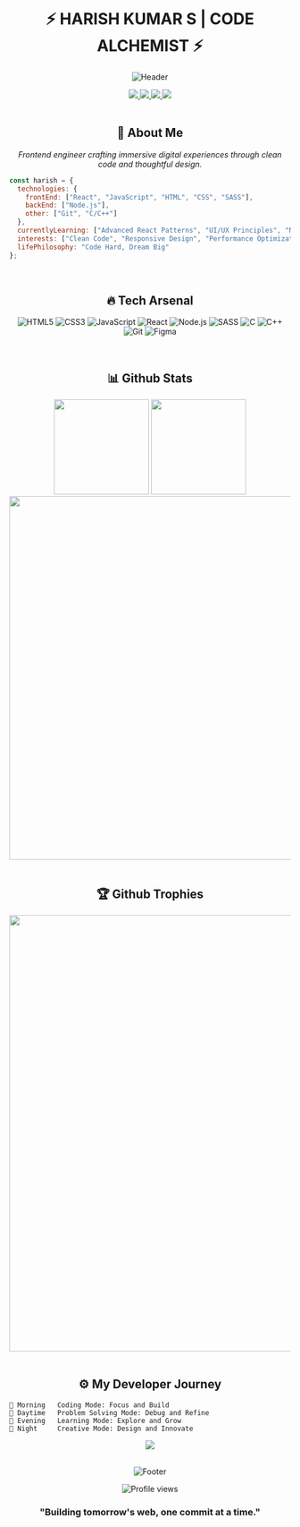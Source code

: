 # <div align="center">⚡ HARISH KUMAR S | CODE ALCHEMIST ⚡</div>

<div align="center">
  
  ![Header](https://capsule-render.vercel.app/api?type=waving&color=gradient&customColorList=12&height=300&section=header&text=Digital%20Craftsman&fontSize=90&animation=fadeIn&fontAlignY=38&desc=Building%20digital%20experiences%20that%20matter&descAlignY=60&descAlign=50)

</div>

<div align="center">
  <a href="https://harishdev.vercel.app">
    <img src="https://img.shields.io/badge/Portfolio-100000?style=for-the-badge&logo=vercel&logoColor=white" />
  </a>
  <a href="mailto:harishsugumar33@gmail.com">
    <img src="https://img.shields.io/badge/Email-D14836?style=for-the-badge&logo=gmail&logoColor=white" />
  </a>
  <a href="https://linkedin.com/in/harishkumars33">
    <img src="https://img.shields.io/badge/LinkedIn-0077B5?style=for-the-badge&logo=linkedin&logoColor=white" />
  </a>
  <a href="https://www.leetcode.com/harish_33">
    <img src="https://img.shields.io/badge/LeetCode-FFA116?style=for-the-badge&logo=leetcode&logoColor=white" />
  </a>
</div>

<br>

## <div align="center">💫 About Me</div>

<p align="center">
  <em>Frontend engineer crafting immersive digital experiences through clean code and thoughtful design.</em>
</p>

```js
const harish = {
  technologies: {
    frontEnd: ["React", "JavaScript", "HTML", "CSS", "SASS"],
    backEnd: ["Node.js"],
    other: ["Git", "C/C++"]
  },
  currentlyLearning: ["Advanced React Patterns", "UI/UX Principles", "Node.js Ecosystem"],
  interests: ["Clean Code", "Responsive Design", "Performance Optimization"],
  lifePhilosophy: "Code Hard, Dream Big"
};
```

<br>

## <div align="center">🔥 Tech Arsenal</div>

<div align="center">

  ![HTML5](https://img.shields.io/badge/HTML5-E34F26?style=for-the-badge&logo=html5&logoColor=white)
  ![CSS3](https://img.shields.io/badge/CSS3-1572B6?style=for-the-badge&logo=css3&logoColor=white)
  ![JavaScript](https://img.shields.io/badge/JavaScript-F7DF1E?style=for-the-badge&logo=javascript&logoColor=black)
  ![React](https://img.shields.io/badge/React-20232A?style=for-the-badge&logo=react&logoColor=61DAFB)
  ![Node.js](https://img.shields.io/badge/Node.js-339933?style=for-the-badge&logo=nodedotjs&logoColor=white)
  ![SASS](https://img.shields.io/badge/Sass-CC6699?style=for-the-badge&logo=sass&logoColor=white)
  ![C](https://img.shields.io/badge/C-00599C?style=for-the-badge&logo=c&logoColor=white)
  ![C++](https://img.shields.io/badge/C%2B%2B-00599C?style=for-the-badge&logo=c%2B%2B&logoColor=white)
  ![Git](https://img.shields.io/badge/Git-F05032?style=for-the-badge&logo=git&logoColor=white)
  ![Figma](https://img.shields.io/badge/Figma-F24E1E?style=for-the-badge&logo=figma&logoColor=white)

</div>

<br>

## <div align="center">📊 Github Stats</div>

<div align="center">
  <img src="https://github-readme-stats.vercel.app/api?username=harishfuego33&show_icons=true&theme=radical&hide_border=true&count_private=true" height="170"/>
  <img src="https://github-readme-stats.vercel.app/api/top-langs/?username=harishfuego33&layout=compact&theme=radical&hide_border=true" height="170"/>
</div>

<div align="center">
  <img src="https://github-readme-streak-stats.herokuapp.com/?user=harishfuego33&theme=radical&hide_border=true" width="650"/>
</div>

<br>

## <div align="center">🏆 Github Trophies</div>

<div align="center">
  <img src="https://github-profile-trophy.vercel.app/?username=harishfuego33&theme=radical&no-frame=true&row=1&column=6" width="780"/>
</div>

<br>

## <div align="center">⚙️ My Developer Journey</div>

```text
🌅 Morning   Coding Mode: Focus and Build
🌆 Daytime   Problem Solving Mode: Debug and Refine
🌃 Evening   Learning Mode: Explore and Grow
🌙 Night     Creative Mode: Design and Innovate
```

<div align="center">
  <img src="https://readme-typing-svg.herokuapp.com/?lines=Always+learning;Always+building;Always+improving&font=Fira%20Code&center=true&width=380&height=50&duration=4000&pause=1000">
</div>

<br>

<div align="center">
  
  ![Footer](https://capsule-render.vercel.app/api?type=waving&color=gradient&customColorList=12&height=100&section=footer)
  
  <img src="https://komarev.com/ghpvc/?username=harishfuego33&style=flat-square&color=blueviolet" alt="Profile views"/>
  
  ### "Building tomorrow's web, one commit at a time."
  
</div>
